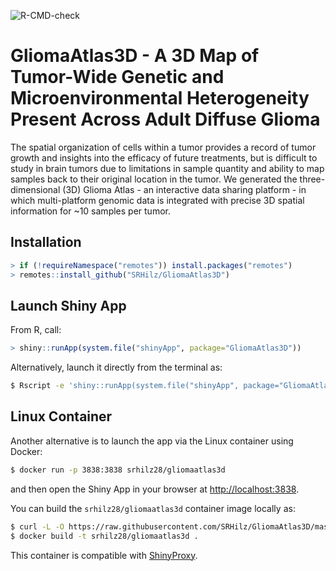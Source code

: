![R-CMD-check](https://github.com/SRHilz/GliomaAtlas3D/workflows/R-CMD-check/badge.svg)

# GliomaAtlas3D - A 3D Map of Tumor-Wide Genetic and Microenvironmental Heterogeneity Present Across Adult Diffuse Glioma

The spatial organization of cells within a tumor provides a record of tumor growth and insights into the efficacy of future treatments, but is difficult to study in brain tumors due to limitations in sample quantity and ability to map samples back to their original location in the tumor. We generated the three-dimensional (3D) Glioma Atlas - an interactive data sharing platform - in which multi-platform genomic data is integrated with precise 3D spatial information for ~10 samples per tumor.


## Installation

```r
> if (!requireNamespace("remotes")) install.packages("remotes")
> remotes::install_github("SRHilz/GliomaAtlas3D")
```


## Launch Shiny App

From R, call:
```r
> shiny::runApp(system.file("shinyApp", package="GliomaAtlas3D"))
```

Alternatively, launch it directly from the terminal as:

```sh
$ Rscript -e 'shiny::runApp(system.file("shinyApp", package="GliomaAtlas3D"))'
```


## Linux Container

Another alternative is to launch the app via the Linux container using Docker:

```sh
$ docker run -p 3838:3838 srhilz28/gliomaatlas3d
```
and then open the Shiny App in your browser at <http://localhost:3838>.

You can build the `srhilz28/gliomaatlas3d` container image locally as:

```sh
$ curl -L -O https://raw.githubusercontent.com/SRHilz/GliomaAtlas3D/master/Dockerfile
$ docker build -t srhilz28/gliomaatlas3d .
```

This container is compatible with [ShinyProxy](https://www.shinyproxy.io/deploying-apps/).